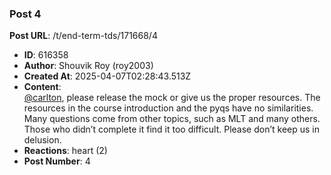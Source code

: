 ### Post 4
**Post URL**: /t/end-term-tds/171668/4
- **ID**: 616358
- **Author**: Shouvik Roy  (roy2003)
- **Created At**: 2025-04-07T02:28:43.513Z
- **Content**:  
  <a class="mention" href="/u/carlton">@carlton</a>, please release the mock or give us the proper resources. The resources in the course introduction and the pyqs have no similarities. Many questions come from other topics, such as MLT and many others. Those who didn’t complete it find it too difficult. Please don’t keep us in delusion.
- **Reactions**: heart (2)
- **Post Number**: 4

